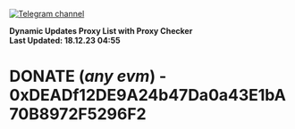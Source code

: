 [![Telegram channel](https://img.shields.io/endpoint?url=https://runkit.io/damiankrawczyk/telegram-badge/branches/master?url=https://t.me/n4z4v0d)](https://t.me/n4z4v0d) 

**Dynamic Updates Proxy List with Proxy Checker**  
**Last Updated: 18.12.23 04:55**

# DONATE (_any evm_) - 0xDEADf12DE9A24b47Da0a43E1bA70B8972F5296F2

